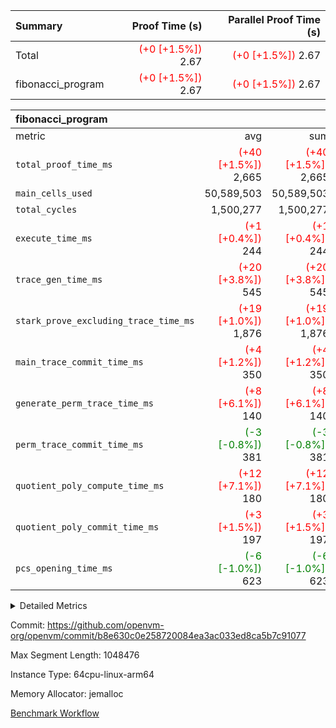 | Summary | Proof Time (s) | Parallel Proof Time (s) |
|:---|---:|---:|
| Total | <span style='color: red'>(+0 [+1.5%])</span> 2.67 | <span style='color: red'>(+0 [+1.5%])</span> 2.67 |
| fibonacci_program | <span style='color: red'>(+0 [+1.5%])</span> 2.67 | <span style='color: red'>(+0 [+1.5%])</span> 2.67 |


| fibonacci_program |||||
|:---|---:|---:|---:|---:|
|metric|avg|sum|max|min|
| `total_proof_time_ms ` | <span style='color: red'>(+40 [+1.5%])</span> 2,665 | <span style='color: red'>(+40 [+1.5%])</span> 2,665 | <span style='color: red'>(+40 [+1.5%])</span> 2,665 | <span style='color: red'>(+40 [+1.5%])</span> 2,665 |
| `main_cells_used     ` |  50,589,503 |  50,589,503 |  50,589,503 |  50,589,503 |
| `total_cycles        ` |  1,500,277 |  1,500,277 |  1,500,277 |  1,500,277 |
| `execute_time_ms     ` | <span style='color: red'>(+1 [+0.4%])</span> 244 | <span style='color: red'>(+1 [+0.4%])</span> 244 | <span style='color: red'>(+1 [+0.4%])</span> 244 | <span style='color: red'>(+1 [+0.4%])</span> 244 |
| `trace_gen_time_ms   ` | <span style='color: red'>(+20 [+3.8%])</span> 545 | <span style='color: red'>(+20 [+3.8%])</span> 545 | <span style='color: red'>(+20 [+3.8%])</span> 545 | <span style='color: red'>(+20 [+3.8%])</span> 545 |
| `stark_prove_excluding_trace_time_ms` | <span style='color: red'>(+19 [+1.0%])</span> 1,876 | <span style='color: red'>(+19 [+1.0%])</span> 1,876 | <span style='color: red'>(+19 [+1.0%])</span> 1,876 | <span style='color: red'>(+19 [+1.0%])</span> 1,876 |
| `main_trace_commit_time_ms` | <span style='color: red'>(+4 [+1.2%])</span> 350 | <span style='color: red'>(+4 [+1.2%])</span> 350 | <span style='color: red'>(+4 [+1.2%])</span> 350 | <span style='color: red'>(+4 [+1.2%])</span> 350 |
| `generate_perm_trace_time_ms` | <span style='color: red'>(+8 [+6.1%])</span> 140 | <span style='color: red'>(+8 [+6.1%])</span> 140 | <span style='color: red'>(+8 [+6.1%])</span> 140 | <span style='color: red'>(+8 [+6.1%])</span> 140 |
| `perm_trace_commit_time_ms` | <span style='color: green'>(-3 [-0.8%])</span> 381 | <span style='color: green'>(-3 [-0.8%])</span> 381 | <span style='color: green'>(-3 [-0.8%])</span> 381 | <span style='color: green'>(-3 [-0.8%])</span> 381 |
| `quotient_poly_compute_time_ms` | <span style='color: red'>(+12 [+7.1%])</span> 180 | <span style='color: red'>(+12 [+7.1%])</span> 180 | <span style='color: red'>(+12 [+7.1%])</span> 180 | <span style='color: red'>(+12 [+7.1%])</span> 180 |
| `quotient_poly_commit_time_ms` | <span style='color: red'>(+3 [+1.5%])</span> 197 | <span style='color: red'>(+3 [+1.5%])</span> 197 | <span style='color: red'>(+3 [+1.5%])</span> 197 | <span style='color: red'>(+3 [+1.5%])</span> 197 |
| `pcs_opening_time_ms ` | <span style='color: green'>(-6 [-1.0%])</span> 623 | <span style='color: green'>(-6 [-1.0%])</span> 623 | <span style='color: green'>(-6 [-1.0%])</span> 623 | <span style='color: green'>(-6 [-1.0%])</span> 623 |



<details>
<summary>Detailed Metrics</summary>

| group | num_segments | keygen_time_ms | fri.log_blowup | commit_exe_time_ms |
| --- | --- | --- | --- | --- |
| fibonacci_program | 1 | 260 | 1 | 5 | 

| group | air_name | quotient_deg | interactions | constraints |
| --- | --- | --- | --- | --- |
| fibonacci_program | AccessAdapterAir<16> | 2 | 5 | 12 | 
| fibonacci_program | AccessAdapterAir<2> | 2 | 5 | 12 | 
| fibonacci_program | AccessAdapterAir<32> | 2 | 5 | 12 | 
| fibonacci_program | AccessAdapterAir<4> | 2 | 5 | 12 | 
| fibonacci_program | AccessAdapterAir<8> | 2 | 5 | 12 | 
| fibonacci_program | BitwiseOperationLookupAir<8> | 2 | 2 | 4 | 
| fibonacci_program | MemoryMerkleAir<8> | 2 | 4 | 39 | 
| fibonacci_program | PersistentBoundaryAir<8> | 2 | 3 | 7 | 
| fibonacci_program | PhantomAir | 2 | 3 | 5 | 
| fibonacci_program | Poseidon2PeripheryAir<BabyBearParameters>, 1> | 2 | 1 | 286 | 
| fibonacci_program | ProgramAir | 1 | 1 | 4 | 
| fibonacci_program | RangeTupleCheckerAir<2> | 1 | 1 | 4 | 
| fibonacci_program | Rv32HintStoreAir | 2 | 18 | 28 | 
| fibonacci_program | VariableRangeCheckerAir | 1 | 1 | 4 | 
| fibonacci_program | VmAirWrapper<Rv32BaseAluAdapterAir, BaseAluCoreAir<4, 8> | 2 | 20 | 37 | 
| fibonacci_program | VmAirWrapper<Rv32BaseAluAdapterAir, LessThanCoreAir<4, 8> | 2 | 18 | 40 | 
| fibonacci_program | VmAirWrapper<Rv32BaseAluAdapterAir, ShiftCoreAir<4, 8> | 2 | 24 | 91 | 
| fibonacci_program | VmAirWrapper<Rv32BranchAdapterAir, BranchEqualCoreAir<4> | 2 | 11 | 20 | 
| fibonacci_program | VmAirWrapper<Rv32BranchAdapterAir, BranchLessThanCoreAir<4, 8> | 2 | 13 | 35 | 
| fibonacci_program | VmAirWrapper<Rv32CondRdWriteAdapterAir, Rv32JalLuiCoreAir> | 2 | 10 | 18 | 
| fibonacci_program | VmAirWrapper<Rv32JalrAdapterAir, Rv32JalrCoreAir> | 2 | 16 | 20 | 
| fibonacci_program | VmAirWrapper<Rv32LoadStoreAdapterAir, LoadSignExtendCoreAir<4, 8> | 2 | 18 | 33 | 
| fibonacci_program | VmAirWrapper<Rv32LoadStoreAdapterAir, LoadStoreCoreAir<4> | 2 | 17 | 40 | 
| fibonacci_program | VmAirWrapper<Rv32MultAdapterAir, DivRemCoreAir<4, 8> | 2 | 25 | 84 | 
| fibonacci_program | VmAirWrapper<Rv32MultAdapterAir, MulHCoreAir<4, 8> | 2 | 24 | 31 | 
| fibonacci_program | VmAirWrapper<Rv32MultAdapterAir, MultiplicationCoreAir<4, 8> | 2 | 19 | 19 | 
| fibonacci_program | VmAirWrapper<Rv32RdWriteAdapterAir, Rv32AuipcCoreAir> | 2 | 12 | 14 | 
| fibonacci_program | VmConnectorAir | 2 | 5 | 11 | 

| group | air_name | segment | rows | prep_cols | perm_cols | main_cols | cells |
| --- | --- | --- | --- | --- | --- | --- | --- |
| fibonacci_program | AccessAdapterAir<8> | 0 | 128 |  | 16 | 17 | 4,224 | 
| fibonacci_program | BitwiseOperationLookupAir<8> | 0 | 65,536 | 3 | 8 | 2 | 655,360 | 
| fibonacci_program | MemoryMerkleAir<8> | 0 | 512 |  | 16 | 32 | 24,576 | 
| fibonacci_program | PersistentBoundaryAir<8> | 0 | 128 |  | 12 | 20 | 4,096 | 
| fibonacci_program | PhantomAir | 0 | 1 |  | 12 | 6 | 18 | 
| fibonacci_program | Poseidon2PeripheryAir<BabyBearParameters>, 1> | 0 | 256 |  | 8 | 300 | 78,848 | 
| fibonacci_program | ProgramAir | 0 | 8,192 |  | 8 | 10 | 147,456 | 
| fibonacci_program | RangeTupleCheckerAir<2> | 0 | 524,288 | 2 | 8 | 1 | 4,718,592 | 
| fibonacci_program | Rv32HintStoreAir | 0 | 4 |  | 44 | 32 | 304 | 
| fibonacci_program | VariableRangeCheckerAir | 0 | 262,144 | 2 | 8 | 1 | 2,359,296 | 
| fibonacci_program | VmAirWrapper<Rv32BaseAluAdapterAir, BaseAluCoreAir<4, 8> | 0 | 1,048,576 |  | 52 | 36 | 92,274,688 | 
| fibonacci_program | VmAirWrapper<Rv32BaseAluAdapterAir, LessThanCoreAir<4, 8> | 0 | 524,288 |  | 40 | 37 | 40,370,176 | 
| fibonacci_program | VmAirWrapper<Rv32BranchAdapterAir, BranchEqualCoreAir<4> | 0 | 262,144 |  | 28 | 26 | 14,155,776 | 
| fibonacci_program | VmAirWrapper<Rv32BranchAdapterAir, BranchLessThanCoreAir<4, 8> | 0 | 8 |  | 32 | 32 | 512 | 
| fibonacci_program | VmAirWrapper<Rv32CondRdWriteAdapterAir, Rv32JalLuiCoreAir> | 0 | 131,072 |  | 28 | 18 | 6,029,312 | 
| fibonacci_program | VmAirWrapper<Rv32JalrAdapterAir, Rv32JalrCoreAir> | 0 | 32 |  | 36 | 28 | 2,048 | 
| fibonacci_program | VmAirWrapper<Rv32LoadStoreAdapterAir, LoadStoreCoreAir<4> | 0 | 128 |  | 52 | 41 | 11,904 | 
| fibonacci_program | VmAirWrapper<Rv32RdWriteAdapterAir, Rv32AuipcCoreAir> | 0 | 16 |  | 28 | 20 | 768 | 
| fibonacci_program | VmConnectorAir | 0 | 2 | 1 | 16 | 5 | 42 | 

| group | segment | trace_gen_time_ms | total_proof_time_ms | total_cycles | total_cells | stark_prove_excluding_trace_time_ms | quotient_poly_compute_time_ms | quotient_poly_commit_time_ms | perm_trace_commit_time_ms | pcs_opening_time_ms | main_trace_commit_time_ms | main_cells_used | generate_perm_trace_time_ms | execute_time_ms |
| --- | --- | --- | --- | --- | --- | --- | --- | --- | --- | --- | --- | --- | --- | --- |
| fibonacci_program | 0 | 545 | 2,665 | 1,500,277 | 160,837,996 | 1,876 | 180 | 197 | 381 | 623 | 350 | 50,589,503 | 140 | 244 | 

| group | segment | trace_height_constraint | weighted_sum | threshold |
| --- | --- | --- | --- | --- |
| fibonacci_program | 0 | 0 | 3,932,542 | 2,013,265,921 | 
| fibonacci_program | 0 | 1 | 10,749,400 | 2,013,265,921 | 
| fibonacci_program | 0 | 2 | 1,966,271 | 2,013,265,921 | 
| fibonacci_program | 0 | 3 | 10,749,532 | 2,013,265,921 | 
| fibonacci_program | 0 | 4 | 1,664 | 2,013,265,921 | 
| fibonacci_program | 0 | 5 | 640 | 2,013,265,921 | 
| fibonacci_program | 0 | 6 | 7,209,100 | 2,013,265,921 | 
| fibonacci_program | 0 | 7 |  | 2,013,265,921 | 
| fibonacci_program | 0 | 8 | 35,535,101 | 2,013,265,921 | 

</details>


Commit: https://github.com/openvm-org/openvm/commit/b8e630c0e258720084ea3ac033ed8ca5b7c91077

Max Segment Length: 1048476

Instance Type: 64cpu-linux-arm64

Memory Allocator: jemalloc

[Benchmark Workflow](https://github.com/openvm-org/openvm/actions/runs/15678737387)
